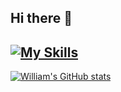 ## Hi there 👋

[![My Skills](https://skillicons.dev/icons?i=cs,dotnet,azure,mysql,mongodb)](https://skillicons.dev)
-----
[![William's GitHub stats](https://github-readme-stats.vercel.app/api?username=dansi21)](https://github.com/dansi21/github-readme-stats)

<!--
**dansi21/dansi21** is a ✨ _special_ ✨ repository because its `README.md` (this file) appears on your GitHub profile.

Here are some ideas to get you started:

- 🔭 I’m currently working on ...
- 🌱 I’m currently learning ...
- 👯 I’m looking to collaborate on ...
- 🤔 I’m looking for help with ...
- 💬 Ask me about ...
- 📫 How to reach me: ...
- 😄 Pronouns: ...
- ⚡ Fun fact: ...
-->

